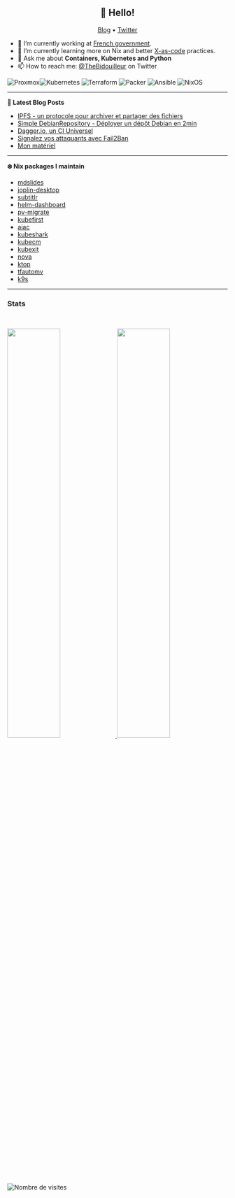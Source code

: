 <h2 align="center">👋 Hello!</h2>
<p align="center">
  <a href="https://thebidouilleur.xyz">Blog</a> •
  <a href="https://twitter.com/thebidouilleur">Twitter</a>
</p>


- 🔭 I’m currently working at [French government](https://www.gouvernement.fr/).
- 🌱 I’m currently learning more on Nix and better [X-as-code](https://quadralogics.com/research/XAsCode.html) practices.
- 💬 Ask me about **Containers, Kubernetes and Python**
- 📫 How to reach me: [@TheBidouilleur](https://twitter.com/TheBidouilleur) on Twitter

![Proxmox](https://img.shields.io/static/v1?style=for-the-badge&message=Proxmox&color=E57000&logo=Proxmox&logoColor=FFFFFF&label=)![Kubernetes](https://img.shields.io/badge/kubernetes-%23326ce5.svg?style=for-the-badge&logo=kubernetes&logoColor=white) ![Terraform](https://img.shields.io/badge/terraform-%235835CC.svg?style=for-the-badge&logo=terraform&logoColor=white) ![Packer](https://img.shields.io/badge/packer-%23E7EEF0.svg?style=for-the-badge&logo=packer&logoColor=%2302A8EF) ![Ansible](https://img.shields.io/badge/ansible-%231A1918.svg?style=for-the-badge&logo=ansible&logoColor=white) ![NixOS](https://img.shields.io/badge/NixOS-48B9C7?style=for-the-badge&logo=NixOS&logoColor=white)

 -------

**📝 Latest Blog Posts**

<!-- BLOG-POST-LIST:START -->
- [IPFS - un protocole pour archiver et partager des fichiers](https://thebidouilleur.xyz/blog/ipfs)
- [Simple DebianRepository - Déployer un dépôt Debian en 2min](https://thebidouilleur.xyz/blog/DebianRepository)
- [Dagger.io, un CI Universel](https://thebidouilleur.xyz/blog/dagger)
- [Signalez vos attaquants avec Fail2Ban](https://thebidouilleur.xyz/blog/abuseipdb-fail2ban)
- [Mon matériel](https://thebidouilleur.xyz/blog/Mon-Setup)
<!-- BLOG-POST-LIST:END -->

-------

**❄️ Nix packages I maintain**
<!-- NIX-PACKAGES:START -->
- [mdslides](https://github.com/dadoomer/markdown-slides)
- [joplin-desktop](https://joplinapp.org)
- [subtitlr](https://github.com/yoanbernabeu/Subtitlr/)
- [helm-dashboard](https://github.com/komodorio/helm-dashboard/)
- [pv-migrate](https://github.com/utkuozdemir/pv-migrate)
- [kubefirst](https://github.com/kubefirst/kubefirst/)
- [aiac](https://github.com/gofireflyio/aiac/)
- [kubeshark](https://kubeshark.co/)
- [kubecm](https://github.com/sunny0826/kubecm/)
- [kubexit](https://github.com/karlkfi/kubexit/)
- [nova](https://nova.docs.fairwinds.com/)
- [ktop](https://github.com/vladimirvivien/ktop/)
- [tfautomv](https://github.com/busser/tfautomv)
- [k9s](https://github.com/derailed/k9s)
<!-- NIX-PACKAGES:END -->

-------

### Stats

<br/>
<p align="left">
  <a href="https://thebidouilleur.xyz/">
  <img width="49%" src="https://github-readme-stats.vercel.app/api?username=qjoly&show_icons=true&locale=en&bg_color=0D1117&text_color=ffffff&hide_border=true" />
    <img width="49%" src="https://github-readme-streak-stats.herokuapp.com/?user=qjoly&theme=dark&background=0D1117&hide_border=true" />
  </a>
</p>
<br>

![Nombre de visites](https://visitor-badge.deta.dev/badge?page_id=qjoly.main)

